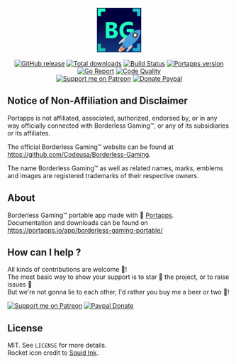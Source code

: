 <p align="center"><a href="https://portapps.io/app/borderless-gaming-portable/" target="_blank"><img width="100" src="https://github.com/portapps/borderless-gaming-portable/blob/master/res/papp.png"></a></p>

<p align="center">
  <a href="https://portapps.io/app/borderless-gaming-portable/#download"><img src="https://img.shields.io/github/release/portapps/borderless-gaming-portable.svg?style=flat-square" alt="GitHub release"></a>
  <a href="https://portapps.io/app/borderless-gaming-portable/#download"><img src="https://img.shields.io/github/downloads/portapps/borderless-gaming-portable/total.svg?style=flat-square" alt="Total downloads"></a>
  <a href="https://travis-ci.com/portapps/borderless-gaming-portable"><img src="https://img.shields.io/travis/com/portapps/borderless-gaming-portable/master.svg?style=flat-square" alt="Build Status"></a>
  <a href="https://github.com/portapps/portapps"><img src="https://img.shields.io/badge/portapps-1.24.1-479fdb.svg?style=flat-square" alt="Portapps version"></a>
  <a href="https://goreportcard.com/report/github.com/portapps/borderless-gaming-portable"><img src="https://goreportcard.com/badge/github.com/portapps/borderless-gaming-portable?style=flat-square" alt="Go Report"></a>
  <a href="https://www.codacy.com/app/portapps/borderless-gaming-portable"><img src="https://img.shields.io/codacy/grade/d502ced9e33c498a9f6e3a30b6a6fe6d.svg?style=flat-square" alt="Code Quality"></a>
  <br /><a href="https://www.patreon.com/crazymax"><img src="https://img.shields.io/badge/donate-patreon-fb664e.svg?style=flat-square" alt="Support me on Patreon"></a>
  <a href="https://www.paypal.com/cgi-bin/webscr?cmd=_s-xclick&hosted_button_id=WQD7AQGPDEPSG"><img src="https://img.shields.io/badge/donate-paypal-7057ff.svg?style=flat-square" alt="Donate Paypal"></a>
</p>

## Notice of Non-Affiliation and Disclaimer

Portapps is not affiliated, associated, authorized, endorsed by, or in any way officially connected with Borderless Gaming™, or any of its subsidiaries or its affiliates.

The official Borderless Gaming™ website can be found at https://github.com/Codeusa/Borderless-Gaming.

The name Borderless Gaming™ as well as related names, marks, emblems and images are registered trademarks of their respective owners.

## About

Borderless Gaming™ portable app made with 🚀 [Portapps](https://portapps.io).<br />
Documentation and downloads can be found on https://portapps.io/app/borderless-gaming-portable/

## How can I help ?

All kinds of contributions are welcome :raised_hands:!<br />
The most basic way to show your support is to star :star2: the project, or to raise issues :speech_balloon:<br />
But we're not gonna lie to each other, I'd rather you buy me a beer or two :beers:!

[![Support me on Patreon](https://portapps.io/img/patreon.png)](https://www.patreon.com/crazymax) 
[![Paypal Donate](https://portapps.io/img/paypal-donate.png)](https://www.paypal.com/cgi-bin/webscr?cmd=_s-xclick&hosted_button_id=WQD7AQGPDEPSG)

## License

MIT. See `LICENSE` for more details.<br />
Rocket icon credit to [Squid Ink](http://thesquid.ink).
